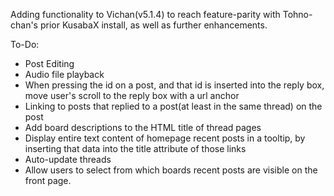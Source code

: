 Adding functionality to Vichan(v5.1.4) to reach feature-parity with Tohno-chan's prior KusabaX install, as well as further enhancements.

To-Do:

* Post Editing
* Audio file playback
* When pressing the id on a post, and that id is inserted into the reply box, move user's scroll to the reply box with a url anchor
* Linking to posts that replied to a post(at least in the same thread) on the post
* Add board descriptions to the HTML title of thread pages
* Display entire text content of homepage recent posts in a tooltip, by inserting that data into the title attribute of those links
* Auto-update threads
* Allow users to select from which boards recent posts are visible on the front page.
